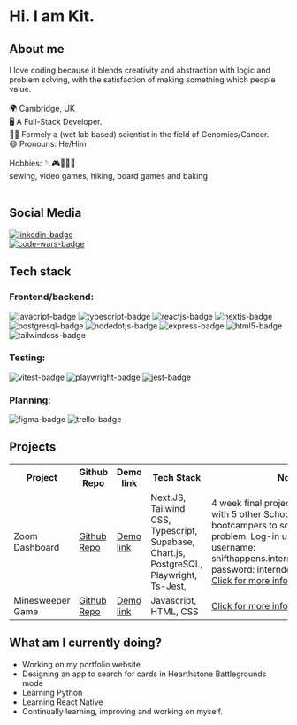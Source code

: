 <h1>Hi. I am Kit. </h1>

## About me

<div> I love coding because it blends creativity and abstraction with logic and problem solving, with the satisfaction of making something which people value.
</div>
<br> 

<div>
🌍 Cambridge, UK <br>
🖥 A Full-Stack Developer. <br>
👨‍🔬 Formely a (wet lab based) scientist in the field of Genomics/Cancer. <br>
😄 Pronouns: He/Him <br>
</div>

<br>

<div>
Hobbies:
🪡🎮🥾🎲🍰 <br>
sewing, video games, hiking, board games and baking <br>
</div>
<br>

## Social Media
<a href="https://www.linkedin.com/in/wing-kit-leung/"> <img src="https://img.shields.io/badge/LinkedIn-blue?style=for-the-badge&logo=linkedin&logoColor=white" alt="linkedin-badge"> 
</a> <br>
 <a href="https://www.codewars.com/users/Kit2345">
  <img src="https://www.codewars.com/users/Kit2345/badges/small" alt="code-wars-badge">
 </a><br>

## Tech stack

### Frontend/backend:
<div>
<img src="https://img.shields.io/badge/-JavaScript-F7DF1E?logo=javascript&logoColor=white&style=plastic" alt="javacript-badge">
<img src="https://img.shields.io/badge/-TypeScript-3178C6?logo=typescript&logoColor=white&style=plastic" alt="typescript-badge">
<img src="https://img.shields.io/badge/-ReactJs-61DAFB?logo=react&logoColor=white&style=plastic" alt="reactjs-badge">
<img src="https://img.shields.io/badge/-Next.Js-000000?logo=next.js&logoColor=white&style=plastic" alt="nextjs-badge">
<img src="https://img.shields.io/badge/-PostgreSQL-4169E1?logo=postgresql&logoColor=white&style=plastic" alt="postgresql-badge">
<img src="https://img.shields.io/badge/-Node.JS-339933?logo=nodedotjs&logoColor=white&style=plastic" alt="nodedotjs-badge">
<img src="https://img.shields.io/badge/-Express-000000?logo=express&logoColor=white&style=plastic" alt="express-badge">
<img src="https://img.shields.io/badge/-HTML5-E34F26?logo=html5&logoColor=white&style=plastic" alt="html5-badge">
<img src="https://img.shields.io/badge/-TailwindCSS-06B6D4?logo=tailwindcss&logoColor=white&style=plastic" alt="tailwindcss-badge">
</div>

### Testing:
<div>
   <img src="https://img.shields.io/badge/-Vitest-6E9F18?logo=vitest&logoColor=white&style=plastic" alt="vitest-badge">
  <img src="https://img.shields.io/badge/-Playwright-2EAD33?logo=playwright&logoColor=white&style=plastic" alt="playwright-badge">
<img src="https://img.shields.io/badge/-Jest-C21325?logo=jest&logoColor=white&style=plastic" alt="jest-badge">
</div>

### Planning:
<div>
<img src="https://img.shields.io/badge/-Figma-F24E1E?logo=figma&logoColor=white&style=plastic" alt="figma-badge">
<img src="https://img.shields.io/badge/-Trello-0052CC?logo=Trello&logoColor=white&style=plastic" alt="trello-badge">
</div>



<!--
<div>
<img src="https://img.shields.io/badge/-Next.JS-000000?logo=nextdotjs&logoColor=white&style=plastic" alt="nextdotjs-badge">
<img src="https://img.shields.io/badge/-TailwindCSS-06B6D4?logo=tailwindcss&logoColor=white&style=plastic" alt="tailwindcss-badge">
<img src="https://img.shields.io/badge/-Typescript-3178C6?logo=typescript&logoColor=white&style=plastic" alt="typescript-badge">
<img src="https://img.shields.io/badge/-PostreSQL-4169E1?logo=postgresql&logoColor=white&style=plastic" alt="postgresql-badge">
<img src="https://img.shields.io/badge/-Supabase-3FCF8E?logo=supabase&logoColor=white&style=plastic" alt="supabase-badge">
<img src="https://img.shields.io/badge/-Chart.JS-FF6384?logo=chartdotjs&logoColor=white&style=plastic" alt="chartdotjs-badge">
</div>

Javascript, HTML, CSS
<div>
<img src="https://img.shields.io/badge/-JavaScript-F7DF1E?logo=javascript&logoColor=white&style=plastic" alt="javacript-badge">

</div>
-->


## Projects
<table>
  <tr>
    <th>Project</th>
    <th>Github Repo</th> 
    <th>Demo link</th>
    <th>Tech Stack</th>
    <th>Notes</th>
  </tr>
  <tr>
    <td>Zoom Dashboard</td>
    <td><a href="https://github.com/Christener19/intern">Github Repo</a></td>
    <td><a href="https://intern-soc.vercel.app/">Demo link</a></td>
    <td>Next.JS, Tailwind CSS, Typescript, Supabase, Chart.js, PostgreSQL, Playwright, Ts-Jest, </td>
    <td>
      4 week final project collaborating with 5 other School of Code bootcampers to solve a stakeholders problem. 
      Log-in using: <br>
      username: shifthappens.intern.demo@gmail.com <br>
      password: interndemo123 <br> 
      <a href="https://github.com/Christener19/intern/blob/main/README.md">Click for more information</a>
    </td>
  </tr>
  <tr>
    <td>Minesweeper Game </td>
    <td><a href="https://github.com/Kit2345/minesweeper">Github Repo</a></td>
    <td><a href="https://minesweeper-omega-eight.vercel.app">Demo link</a></td>
    <td>Javascript, HTML, CSS</td>
    <td>
     <a href="https://github.com/Kit2345/minesweeper/blob/main/README.md">Click for more information</a><br>
    </td>
  </tr>
</table>

## What am I currently doing? 
- Working on my portfolio website
- Designing an app to search for cards in Hearthstone Battlegrounds mode
- Learning Python
- Learning React Native
- Continually learning, improving and working on myself. 



<!--
**Kit2345/Kit2345** is a ✨ _special_ ✨ repository because its `README.md` (this file) appears on your GitHub profile.

Here are some ideas to get you started:

- 🔭 I’m currently working on ...
- 🌱 I’m currently learning ...
- 👯 I’m looking to collaborate on ...
- 🤔 I’m looking for help with ...
- 💬 Ask me about ...
- 📫 How to reach me: ...
- 😄 Pronouns: ...
- ⚡ Fun fact: ...
-->
